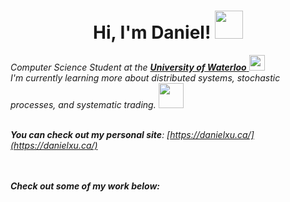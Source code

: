 <h1 align="center">Hi, I'm Daniel! <img src="https://github.com/danielxu04/danielxu04/assets/106186118/a3fcde95-becd-42bb-bafe-dc96eba95161" width=45 height=45 ></img></h1>


<div><em>Computer Science Student at the <a href="https://uwaterloo.ca/future-students/programs/computer-science"><strong>University of Waterloo</strong> </a></em><img src="https://github.com/danielxu04/danielxu04/assets/106186118/0983846e-5840-4527-96e8-647cbe53b570" width=25 height=25></img></div>

<div><em>I'm currently learning more about distributed systems, stochastic processes, and systematic trading. </em><img src="https://github.com/danielxu04/danielxu04/assets/106186118/a96ccd6d-56b6-4191-abe1-0a3ec69caff5" width=40 height=40></img></div>
<br />

<em>**You can check out my personal site**: [https://danielxu.ca/](https://danielxu.ca/)</em> &ensp;
<br /><br /><br />

<em><strong>Check out some of my work below:</strong></em>
